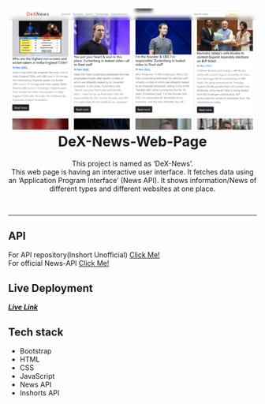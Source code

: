<h1 align="center"> <img src="images/img.png"> DeX-News-Web-Page  </h1>

 <p align="center">This project is named as ‘DeX-News’.<br> This web page is having an interactive user
interface. It fetches data using an ‘Application Program Interface’ (News API). It
shows information/News of different types and different websites at one place.
 </p>
 <br>

 ---

## API 

For API repository(Inshort Unofficial) [Click Me!](hhttps://github.com/cyberboysumanjay/Inshorts-News-API) 
<br>
For official News-API [Click Me!](https://newsapi.org/)

## Live Deployment

**_[Live Link](https://deveshp007.github.io/DeX-News-Web-Page/)_**


## Tech stack

- Bootstrap
- HTML
- CSS
- JavaScript
- News API
- Inshorts API